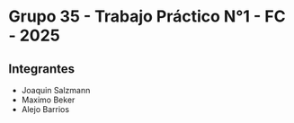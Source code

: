 # Grupo 35 - Trabajo Práctico N°1 - FC - 2025

## Integrantes
* Joaquin Salzmann
* Maximo Beker
* Alejo Barrios
